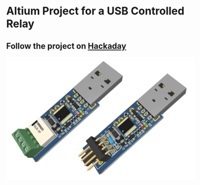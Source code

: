 # Altium Project for a USB Controlled Relay

## Follow the project on [Hackaday](https://hackaday.io/project/202496-usb-relay-switch)

![image info](Documentation/Pictures/Board.png)